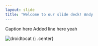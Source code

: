 ```yaml
---
layout: slide
title: "Welcome to our slide deck! Andy
---
```


Caption here
Added line here yeah

![droidtocat](https://octodex.github.com/images/droidtocat.png)
{: .center}
